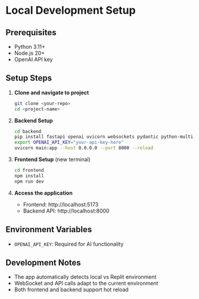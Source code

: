 
# Local Development Setup

## Prerequisites
- Python 3.11+
- Node.js 20+
- OpenAI API key

## Setup Steps

1. **Clone and navigate to project**
   ```bash
   git clone <your-repo>
   cd <project-name>
   ```

2. **Backend Setup**
   ```bash
   cd backend
   pip install fastapi openai uvicorn websockets pydantic python-multipart
   export OPENAI_API_KEY="your-api-key-here"
   uvicorn main:app --host 0.0.0.0 --port 8000 --reload
   ```

3. **Frontend Setup** (new terminal)
   ```bash
   cd frontend
   npm install
   npm run dev
   ```

4. **Access the application**
   - Frontend: http://localhost:5173
   - Backend API: http://localhost:8000

## Environment Variables
- `OPENAI_API_KEY`: Required for AI functionality

## Development Notes
- The app automatically detects local vs Replit environment
- WebSocket and API calls adapt to the current environment
- Both frontend and backend support hot reload
